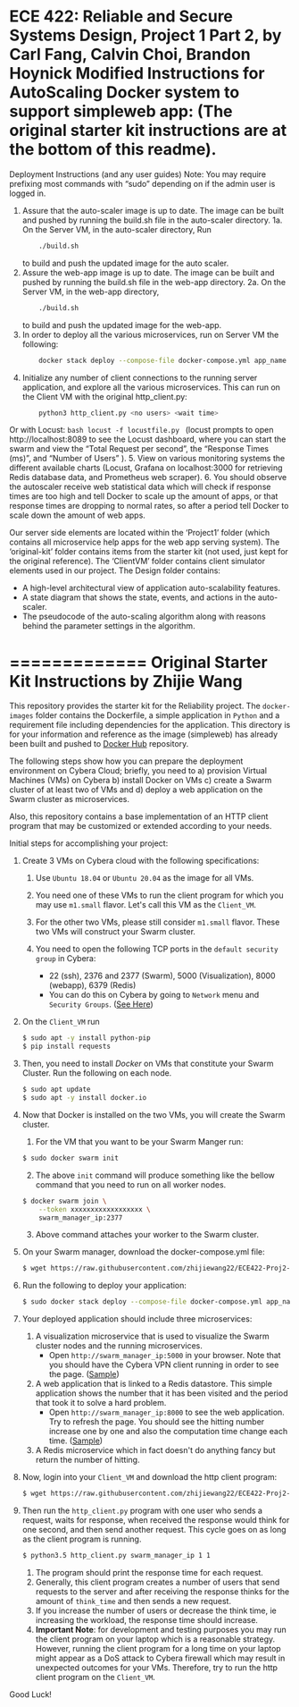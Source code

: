ECE 422: Reliable and Secure Systems Design, Project 1 Part 2,
by Carl Fang, Calvin Choi, Brandon Hoynick
Modified Instructions for AutoScaling Docker system to support simpleweb app:
(The original starter kit instructions are at the bottom of this readme).
=============
Deployment Instructions (and any user guides)
Note: You may require prefixing most commands with “sudo” depending on if the admin user is logged in.
1. Assure that the auto-scaler image is up to date. The image can be built and pushed by running the build.sh file in the auto-scaler directory.
1a. On the Server VM, in the auto-scaler directory, Run 
    ```bash
        ./build.sh 
    ```
    to build and push the updated image for the auto scaler.
2. Assure the web-app image is up to date. The image can be built and pushed by running the build.sh file in the web-app directory.
2a. On the Server VM, in the web-app directory,
    ```bash
        ./build.sh 
    ```
    to build and push the updated image for the web-app.
3. In order to deploy all the various microservices, run on Server VM the following:
    ```bash
        docker stack deploy --compose-file docker-compose.yml app_name
    ```
4. Initialize any number of client connections to the running server application, and explore all the various microservices. This can run on the Client VM with the original http_client.py:
    ```bash
        python3 http_client.py <no users> <wait time>
    ```
Or with Locust:
    ```bash
        locust -f locustfile.py
    ```
(locust prompts to open http://localhost:8089 to see the Locust dashboard, where you can start the swarm and view the “Total Request per second”, the “Response Times (ms)”, and “Number of Users” ).
5. View on various monitoring systems the different available charts (Locust, Grafana on localhost:3000 for retrieving Redis database data, and Prometheus web scraper).
6. You should observe the autoscaler receive web statistical data which will check if response times are too high and tell Docker to scale up the amount of apps, or that response times are dropping to normal rates, so after a period tell Docker to scale down the amount of web apps.


Our server side elements are located within the ‘Project1’ folder (which contains all microservice help apps for the web app serving system).
The ‘original-kit’ folder contains items from the starter kit (not used, just kept for the original reference).
The ‘ClientVM’ folder contains client simulator elements used in our project.
The Design folder contains: 
- A high-level architectural view of application auto-scalability features.
- A state diagram that shows the state, events, and actions in the auto-scaler.
- The pseudocode of the auto-scaling algorithm along with reasons behind the parameter settings in the algorithm.

=============
Original Starter Kit Instructions by  Zhijie Wang
=============
This repository provides the starter kit for the Reliability project. The `docker-images` folder
contains the Dockerfile, a simple application in `Python` and a requirement file including dependencies for
the application. This directory is for your information and reference as the image (simpleweb) has already been built and pushed to [Docker Hub](https://hub.docker.com/r/zhijiewang22/simpleweb) repository.

The following steps show how you can prepare the deployment environment on Cybera Cloud; briefly, you need to a) provision 
Virtual Machines (VMs) on Cybera b) install Docker on VMs c) create a Swarm cluster of at least two of 
VMs and d) deploy a web application on the Swarm cluster as microservices.

Also, this repository contains a base implementation of an HTTP client program that may be customized or extended 
according to your needs. 

Initial steps for accomplishing your project:   

1. Create 3 VMs on Cybera cloud with the following specifications:

    1. Use `Ubuntu 18.04` or `Ubuntu 20.04` as the image for all VMs.

    2. You need one of these VMs to run the client program for which you may use `m1.small` flavor. Let's call this VM as
the `Client_VM`.

    3. For the other two VMs, please still consider `m1.small` flavor. These two VMs will construct your Swarm cluster.

    4. You need to open the following TCP ports in the `default security group` in Cybera:
        - 22 (ssh), 2376 and 2377 (Swarm), 5000 (Visualization), 8000 (webapp), 6379 (Redis)
        - You can do this on Cybera by going to `Network` menu and `Security Groups`. ([See Here](./figures/sg.png))

2. On the `Client_VM` run
    ```bash
    $ sudo apt -y install python-pip
    $ pip install requests
    ```

3. Then, you need to install *Docker* on VMs that constitute your Swarm Cluster. Run the following on each node.
    ```bash
    $ sudo apt update
    $ sudo apt -y install docker.io
    ```
    
4. Now that Docker is installed on the two VMs, you will create the Swarm cluster.
    1. For the VM that you want to be your Swarm Manger run:
    ```bash
    $ sudo docker swarm init
    ```

    2. The above `init` command will produce something like the bellow command that you need to run on all worker nodes.
    ```bash
    $ docker swarm join \
        --token xxxxxxxxxxxxxxxxxx \
        swarm_manager_ip:2377
    ```
    3. Above command attaches your worker to the Swarm cluster.
5. On your Swarm manager, download the docker-compose.yml file:
    ```bash
    $ wget https://raw.githubusercontent.com/zhijiewang22/ECE422-Proj2-StartKit/master/docker-compose.yml
    ```
6. Run the following to deploy your application:
    ```bash
    $ sudo docker stack deploy --compose-file docker-compose.yml app_name
    ```
7. Your deployed application should include three microservices:
    1. A visualization microservice that is used to visualize the Swarm cluster nodes and the running microservices. 
        - Open `http://swarm_manager_ip:5000` in your browser. Note that you should have the Cybera VPN client 
    running in order to see the page. ([Sample](./figures/vis.png))
    2. A web application that is linked to a Redis datastore. This simple application shows the number that it has 
    been visited and the period that took it to solve a hard problem. 
        - Open `http://swarm_manager_ip:8000` to see the web application. Try to refresh the page. You should see the hitting number increase one by one and also the computation time change each time. ([Sample](./figures/app.png))
    3. A Redis microservice which in fact doesn't do anything fancy but return the number of hitting.

8. Now, login into your `Client_VM` and download the http client program:
    ```bash
    $ wget https://raw.githubusercontent.com/zhijiewang22/ECE422-Proj2-StartKit/master/http_client.py
    ```
9. Then run the `http_client.py` program with one user who sends a request, waits for response, when received the 
    response would think for one second, and then send another request. This cycle goes on as long as the client 
    program is running.
    ```bash
    $ python3.5 http_client.py swarm_manager_ip 1 1
    ```
    1. The program should print the response time for each request.
    2. Generally, this client program creates a number of users that send requests to the server and after receiving 
    the response thinks for the amount of `think_time` and then sends a new request.
    3. If you increase the number of users or decrease the think time, ie increasing the workload, the response 
    time should increase.
    4. **Important Note**: for development and testing purposes you may run the client program on your laptop 
    which is a reasonable strategy. However, running the client program for a long time on your laptop might appear as 
    a DoS attack to Cybera firewall which may result in unexpected outcomes for your VMs. Therefore, try to run the 
    http client program on the `Client_VM`.
    
    
 Good Luck!
